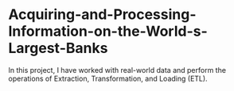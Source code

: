 # Acquiring-and-Processing-Information-on-the-World-s-Largest-Banks
In this project, I have worked with real-world data and perform the operations of Extraction, Transformation, and Loading (ETL).
